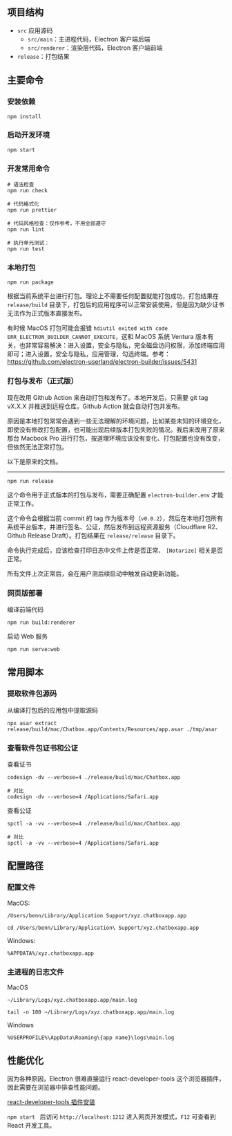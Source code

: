 ## 项目结构

-   `src` 应用源码
    -   `src/main`：主进程代码，Electron 客户端后端
    -   `src/renderer`：渲染层代码，Electron 客户端前端
-   `release`：打包结果

## 主要命令

### 安装依赖

```shell
npm install
```

### 启动开发环境

```shell
npm start
```

### 开发常用命令

```shell
# 语法检查
npm run check

# 代码格式化
npm run prettier

# 代码风格检查：仅作参考，不用全部遵守
npm run lint

# 执行单元测试：
npm run test
```

### 本地打包

```shell
npm run package
```

根据当前系统平台进行打包。理论上不需要任何配置就能打包成功，打包结果在 `release/build` 目录下，打包后的应用程序可以正常安装使用，但是因为缺少证书无法作为正式版本直接发布。

有时候 MacOS 打包可能会报错 `hdiutil exited with code ERR_ELECTRON_BUILDER_CANNOT_EXECUTE`，这和 MacOS 系统 Ventura 版本有关，也非常容易解决：进入设置，安全与隐私，完全磁盘访问权限，添加终端应用即可；进入设置，安全与隐私，应用管理，勾选终端。参考：https://github.com/electron-userland/electron-builder/issues/5431

### 打包与发布（正式版）

现在改用 Github Action 来自动打包和发布了。本地开发后，只需要 git tag vX.X.X 并推送到远程仓库，Github Action 就会自动打包并发布。

原因是本地打包常常会遇到一些无法理解的环境问题，比如某些未知的环境变化，即使没有修改打包配置，也可能出现后续版本打包失败的情况。我后来改用了原来那台 Macbook Pro 进行打包，按道理环境应该没有变化、打包配置也没有改变，但依然无法正常打包。

以下是原来的文档。

---

```shell
npm run release
```

这个命令用于正式版本的打包与发布，需要正确配置 `electron-builder.env` 才能正常工作。

这个命令会根据当前 commit 的 tag 作为版本号（`v0.0.2`），然后在本地打包所有系统平台版本，并进行签名、公证，然后发布到远程资源服务（Cloudflare R2、Github Release Draft）。打包结果在 `release/release` 目录下。

命令执行完成后，应该检查打印日志中文件上传是否正常、 `[Notarize]` 相关是否正常。

所有文件上次正常后，会在用户测后续启动中触发自动更新功能。

### 网页版部署

编译前端代码

```shell
npm run build:renderer
```

启动 Web 服务

```shell
npm run serve:web
```

## 常用脚本

### 提取软件包源码

从编译打包后的应用包中提取源码

```shell
npx asar extract release/build/mac/Chatbox.app/Contents/Resources/app.asar ./tmp/asar
```

### 查看软件包证书和公证

查看证书

```shell
codesign -dv --verbose=4 ./release/build/mac/Chatbox.app

# 对比
codesign -dv --verbose=4 /Applications/Safari.app
```

查看公证

```shell
spctl -a -vv --verbose=4 ./release/build/mac/Chatbox.app

# 对比
spctl -a -vv --verbose=4 /Applications/Safari.app
```

## 配置路径

### 配置文件

MacOS:

```shell
/Users/benn/Library/Application Support/xyz.chatboxapp.app

cd /Users/benn/Library/Application\ Support/xyz.chatboxapp.app
```

Windows:

```shell
%APPDATA%/xyz.chatboxapp.app
```

### 主进程的日志文件

MacOS

```shell
~/Library/Logs/xyz.chatboxapp.app/main.log

tail -n 100 ~/Library/Logs/xyz.chatboxapp.app/main.log
```

Windows

```
%USERPROFILE%\AppData\Roaming\{app name}\logs\main.log
```

## 性能优化

因为各种原因，Electron 很难直接运行 react-developer-tools 这个浏览器插件，因此需要在浏览器中排查性能问题。

[react-developer-tools 插件安装](https://chrome.google.com/webstore/detail/react-developer-tools/fmkadmapgofadopljbjfkapdkoienihi/related)

`npm start ` 后访问 `http://localhost:1212` 进入网页开发模式，`F12` 可查看到 React 开发工具。
